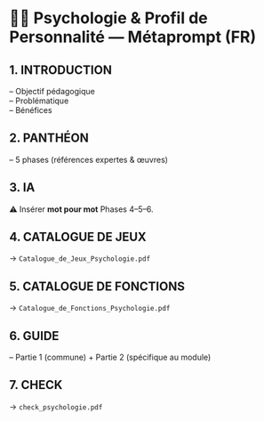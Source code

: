 # 🧠🤯 Psychologie & Profil de Personnalité — Métaprompt (FR)

## 1. INTRODUCTION
– Objectif pédagogique  
– Problématique  
– Bénéfices

## 2. PANTHÉON
– 5 phases (références expertes & œuvres)

## 3. IA
⚠ Insérer **mot pour mot** Phases 4–5–6.

## 4. CATALOGUE DE JEUX
→ `Catalogue_de_Jeux_Psychologie.pdf`

## 5. CATALOGUE DE FONCTIONS
→ `Catalogue_de_Fonctions_Psychologie.pdf`

## 6. GUIDE
– Partie 1 (commune) + Partie 2 (spécifique au module)

## 7. CHECK
→ `check_psychologie.pdf`
